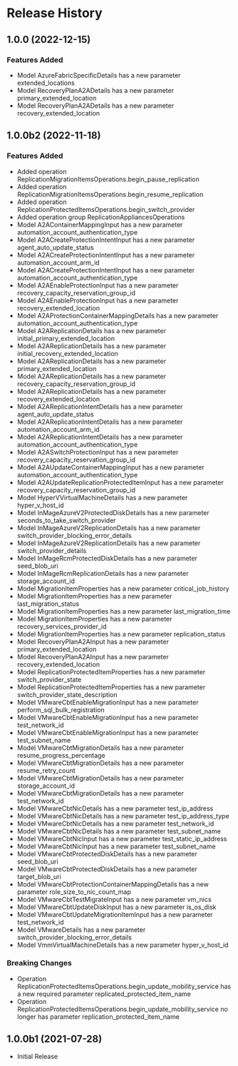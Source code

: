 # Release History

## 1.0.0 (2022-12-15)

### Features Added

  - Model AzureFabricSpecificDetails has a new parameter extended_locations
  - Model RecoveryPlanA2ADetails has a new parameter primary_extended_location
  - Model RecoveryPlanA2ADetails has a new parameter recovery_extended_location

## 1.0.0b2 (2022-11-18)

### Features Added

  - Added operation ReplicationMigrationItemsOperations.begin_pause_replication
  - Added operation ReplicationMigrationItemsOperations.begin_resume_replication
  - Added operation ReplicationProtectedItemsOperations.begin_switch_provider
  - Added operation group ReplicationAppliancesOperations
  - Model A2AContainerMappingInput has a new parameter automation_account_authentication_type
  - Model A2ACreateProtectionIntentInput has a new parameter agent_auto_update_status
  - Model A2ACreateProtectionIntentInput has a new parameter automation_account_arm_id
  - Model A2ACreateProtectionIntentInput has a new parameter automation_account_authentication_type
  - Model A2AEnableProtectionInput has a new parameter recovery_capacity_reservation_group_id
  - Model A2AEnableProtectionInput has a new parameter recovery_extended_location
  - Model A2AProtectionContainerMappingDetails has a new parameter automation_account_authentication_type
  - Model A2AReplicationDetails has a new parameter initial_primary_extended_location
  - Model A2AReplicationDetails has a new parameter initial_recovery_extended_location
  - Model A2AReplicationDetails has a new parameter primary_extended_location
  - Model A2AReplicationDetails has a new parameter recovery_capacity_reservation_group_id
  - Model A2AReplicationDetails has a new parameter recovery_extended_location
  - Model A2AReplicationIntentDetails has a new parameter agent_auto_update_status
  - Model A2AReplicationIntentDetails has a new parameter automation_account_arm_id
  - Model A2AReplicationIntentDetails has a new parameter automation_account_authentication_type
  - Model A2ASwitchProtectionInput has a new parameter recovery_capacity_reservation_group_id
  - Model A2AUpdateContainerMappingInput has a new parameter automation_account_authentication_type
  - Model A2AUpdateReplicationProtectedItemInput has a new parameter recovery_capacity_reservation_group_id
  - Model HyperVVirtualMachineDetails has a new parameter hyper_v_host_id
  - Model InMageAzureV2ProtectedDiskDetails has a new parameter seconds_to_take_switch_provider
  - Model InMageAzureV2ReplicationDetails has a new parameter switch_provider_blocking_error_details
  - Model InMageAzureV2ReplicationDetails has a new parameter switch_provider_details
  - Model InMageRcmProtectedDiskDetails has a new parameter seed_blob_uri
  - Model InMageRcmReplicationDetails has a new parameter storage_account_id
  - Model MigrationItemProperties has a new parameter critical_job_history
  - Model MigrationItemProperties has a new parameter last_migration_status
  - Model MigrationItemProperties has a new parameter last_migration_time
  - Model MigrationItemProperties has a new parameter recovery_services_provider_id
  - Model MigrationItemProperties has a new parameter replication_status
  - Model RecoveryPlanA2AInput has a new parameter primary_extended_location
  - Model RecoveryPlanA2AInput has a new parameter recovery_extended_location
  - Model ReplicationProtectedItemProperties has a new parameter switch_provider_state
  - Model ReplicationProtectedItemProperties has a new parameter switch_provider_state_description
  - Model VMwareCbtEnableMigrationInput has a new parameter perform_sql_bulk_registration
  - Model VMwareCbtEnableMigrationInput has a new parameter test_network_id
  - Model VMwareCbtEnableMigrationInput has a new parameter test_subnet_name
  - Model VMwareCbtMigrationDetails has a new parameter resume_progress_percentage
  - Model VMwareCbtMigrationDetails has a new parameter resume_retry_count
  - Model VMwareCbtMigrationDetails has a new parameter storage_account_id
  - Model VMwareCbtMigrationDetails has a new parameter test_network_id
  - Model VMwareCbtNicDetails has a new parameter test_ip_address
  - Model VMwareCbtNicDetails has a new parameter test_ip_address_type
  - Model VMwareCbtNicDetails has a new parameter test_network_id
  - Model VMwareCbtNicDetails has a new parameter test_subnet_name
  - Model VMwareCbtNicInput has a new parameter test_static_ip_address
  - Model VMwareCbtNicInput has a new parameter test_subnet_name
  - Model VMwareCbtProtectedDiskDetails has a new parameter seed_blob_uri
  - Model VMwareCbtProtectedDiskDetails has a new parameter target_blob_uri
  - Model VMwareCbtProtectionContainerMappingDetails has a new parameter role_size_to_nic_count_map
  - Model VMwareCbtTestMigrateInput has a new parameter vm_nics
  - Model VMwareCbtUpdateDiskInput has a new parameter is_os_disk
  - Model VMwareCbtUpdateMigrationItemInput has a new parameter test_network_id
  - Model VMwareDetails has a new parameter switch_provider_blocking_error_details
  - Model VmmVirtualMachineDetails has a new parameter hyper_v_host_id

### Breaking Changes

  - Operation ReplicationProtectedItemsOperations.begin_update_mobility_service has a new required parameter replicated_protected_item_name
  - Operation ReplicationProtectedItemsOperations.begin_update_mobility_service no longer has parameter replication_protected_item_name

## 1.0.0b1 (2021-07-28)

* Initial Release
